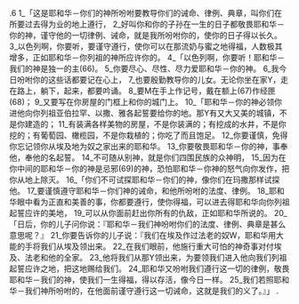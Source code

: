 .6 
1_「这是耶和华－你们的神所吩咐要教导你们的诫命、律例、典章，叫你们在所要过去得为业的地上遵行， 2_好叫你和你的子孙在一生的日子都敬畏耶和华－你的神，谨守他的一切律例、诫命，就是我所吩咐你的，使你的日子得以长久。 3_以色列啊，你要听，要谨守遵行，使你可以在那流奶与蜜之地得福，人数极其增多，正如耶和华－你列祖的神所应许你的。 
4_「以色列啊，你要听！耶和华－我们的神是独一的主(66)。 5_你要尽心、尽性、尽力爱耶和华－你的神。 6_我今日吩咐你的这些话都要记在心上， 7_也要殷勤教导你的儿女。无论你坐在家Y，走在路上，躺下，起来，都要吟诵。 8_要M在手上作记号，戴在额上(67)作经匣(68)； 9_又要写在你房屋的门框上和你的城门上。 
10_「耶和华－你的神必领你进他向你列祖亚伯拉罕、以撒、雅各起誓要给你的地。那Y有又大又美的城镇，不是你建造的； 11_有装满各样美物的房屋，不是你装满的；有挖成的水井，不是你挖的；有葡萄园、橄榄园，不是你栽植的；你吃了而且饱足。 12_你要谨慎，免得你忘记领你从埃及地为奴之家出来的耶和华。 13_你要敬畏耶和华－你的神，事奉他，奉他的名起誓。 14_不可随从别神，就是你们四围民族的众神明， 15_因为在你中间的耶和华－你的神是忌邪(69)的神，恐怕耶和华－你神的怒气向你发作，把你从地上除灭。 
16_「你们不可试探耶和华－你们的神，像你们在玛撒那样试探他。 17_要谨慎遵守耶和华－你们神的诫命，和他所吩咐的法度、律例。 18_耶和华眼中看为正直和美善的事，你都要遵行，使你得福，可以进去得耶和华向你列祖起誓应许的美地， 19_可以从你面前赶出你所有的仇敌，正如耶和华所说的。 
20_「日后，你的儿子问你说：『耶和华－我们神吩咐你们的法度、律例、典章是甚么意思呢？』 21_你要告诉你的儿子说：『我们在埃及作过法老的奴W，耶和华用大能的手将我们从埃及领出来。 22_在我们眼前，他施行重大可怕的神奇事对付埃及、法老和他的全家。 23_他将我们从那Y领出来，为要领我们进入他向我们列祖起誓应许之地，把这地赐给我们。 24_耶和华又吩咐我们遵行这一切的律例，敬畏耶和华－我们的神，使我们一生得福，得以存活，像今日一样。 25_我们若照耶和华－我们神所吩咐的，在他面前谨守遵行这一切诫命，这就是我们的义了。』」 
 .